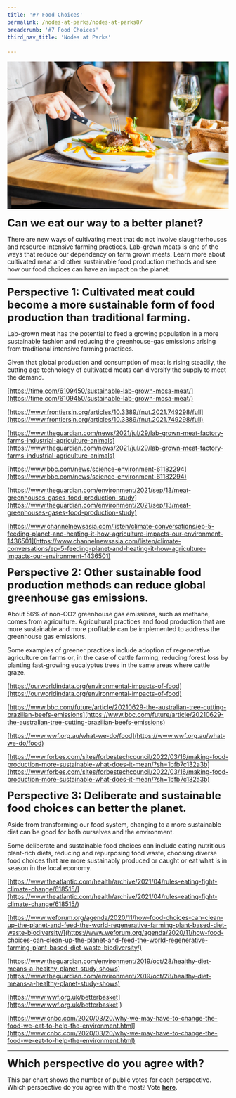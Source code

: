 ```yaml
---
title: '#7 Food Choices'
permalink: /nodes-at-parks/nodes-at-parks8/
breadcrumb: '#7 Food Choices'
third_nav_title: 'Nodes at Parks'

---
```


![](../images/nodes-at-parks-12-min.jpg)



**<font size="5">Can we eat our way to a better planet?</font>** 

There are new ways of cultivating meat that do not involve slaughterhouses and resource intensive farming practices. Lab-grown meats is one of the ways that reduce our dependency on farm grown meats. Learn more about cultivated meat and other sustainable food production methods and see how our food choices can have an impact on the planet. 



<hr>

**<font size="5">Perspective 1: Cultivated meat could become a more sustainable form of food production than traditional farming.</font>**

Lab-grown meat has the potential to feed a growing population in a more sustainable fashion and reducing the greenhouse-gas emissions arising from traditional intensive farming practices. 

Given that global production and consumption of meat is rising steadily, the cutting age technology of cultivated meats can diversify the supply to meet the demand. 

[https://time.com/6109450/sustainable-lab-grown-mosa-meat/](https://time.com/6109450/sustainable-lab-grown-mosa-meat/)

[https://www.frontiersin.org/articles/10.3389/fnut.2021.749298/full](https://www.frontiersin.org/articles/10.3389/fnut.2021.749298/full)

[https://www.theguardian.com/news/2021/jul/29/lab-grown-meat-factory-farms-industrial-agriculture-animals](https://www.theguardian.com/news/2021/jul/29/lab-grown-meat-factory-farms-industrial-agriculture-animals)

[https://www.bbc.com/news/science-environment-61182294](https://www.bbc.com/news/science-environment-61182294)

[https://www.theguardian.com/environment/2021/sep/13/meat-greenhouses-gases-food-production-study](https://www.theguardian.com/environment/2021/sep/13/meat-greenhouses-gases-food-production-study)

[https://www.channelnewsasia.com/listen/climate-conversations/ep-5-feeding-planet-and-heating-it-how-agriculture-impacts-our-environment-1436501](https://www.channelnewsasia.com/listen/climate-conversations/ep-5-feeding-planet-and-heating-it-how-agriculture-impacts-our-environment-1436501)



**<font size="5">Perspective 2: Other sustainable food production methods can reduce global greenhouse gas emissions.</font>** 

About 56% of non-CO2 greenhouse gas emissions, such as methane, comes from agriculture. Agricultural practices and food production that are more sustainable and more profitable can be implemented to address the greenhouse gas emissions.

Some examples of greener practices include adoption of regenerative agriculture on farms or, in the case of cattle farming, reducing forest loss by planting fast-growing eucalyptus trees in the same areas where cattle graze. 

[https://ourworldindata.org/environmental-impacts-of-food](https://ourworldindata.org/environmental-impacts-of-food)

[https://www.bbc.com/future/article/20210629-the-australian-tree-cutting-brazilian-beefs-emissions](https://www.bbc.com/future/article/20210629-the-australian-tree-cutting-brazilian-beefs-emissions)

[https://www.wwf.org.au/what-we-do/food](https://www.wwf.org.au/what-we-do/food)

[https://www.forbes.com/sites/forbestechcouncil/2022/03/16/making-food-production-more-sustainable-what-does-it-mean/?sh=1bfb7c132a3b](https://www.forbes.com/sites/forbestechcouncil/2022/03/16/making-food-production-more-sustainable-what-does-it-mean/?sh=1bfb7c132a3b)

 

**<font size="5">Perspective 3: Deliberate and sustainable food choices can better the planet.</font>**

Aside from transforming our food system, changing to a more sustainable diet can be good for both ourselves and the environment. 

Some deliberate and sustainable food choices can include eating nutritious plant-rich diets, reducing and repurposing food waste, choosing diverse food choices that are more sustainably produced or caught or eat what is in season in the local economy. 

[https://www.theatlantic.com/health/archive/2021/04/rules-eating-fight-climate-change/618515/](https://www.theatlantic.com/health/archive/2021/04/rules-eating-fight-climate-change/618515/)

[https://www.weforum.org/agenda/2020/11/how-food-choices-can-clean-up-the-planet-and-feed-the-world-regenerative-farming-plant-based-diet-waste-biodiversity/](https://www.weforum.org/agenda/2020/11/how-food-choices-can-clean-up-the-planet-and-feed-the-world-regenerative-farming-plant-based-diet-waste-biodiversity/)

[https://www.theguardian.com/environment/2019/oct/28/healthy-diet-means-a-healthy-planet-study-shows](https://www.theguardian.com/environment/2019/oct/28/healthy-diet-means-a-healthy-planet-study-shows)

[https://www.wwf.org.uk/betterbasket](https://www.wwf.org.uk/betterbasket ) 

[https://www.cnbc.com/2020/03/20/why-we-may-have-to-change-the-food-we-eat-to-help-the-environment.html](https://www.cnbc.com/2020/03/20/why-we-may-have-to-change-the-food-we-eat-to-help-the-environment.html)



<HR>

**<FONT SIZE ="5">Which perspective do you agree with?</FONT>**

This bar chart shows the number of public votes for each perspective. Which perspective do you agree with the most? Vote [**here**](https://forms.gle/yqqng6rMNuwGPuL49).

